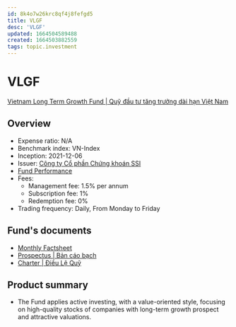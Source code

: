 ```yaml
---
id: 8k4o7w26krc8qf4j8fefgd5
title: VLGF
desc: 'VLGF'
updated: 1664504589488
created: 1664503882559
tags: topic.investment
---
```

# VLGF

[Vietnam Long Term Growth Fund | Quỹ đầu tư tăng trưởng dài hạn Việt Nam](https://www.ssi.com.vn/en/ssiam/fund-information-vlgf)

## Overview

- Expense ratio: N/A
- Benchmark index: VN-Index
- Inception: 2021-12-06
- Issuer: [Công ty Cổ phần Chứng khoán SSI](https://www.ssi.com.vn/)
- [Fund Performance](https://www.ssi.com.vn/en/ssiam/performance-VLGF)
- Fees:
    - Management fee: 1.5% per annum
    - Subscription fee: 1%
    - Redemption fee: 0%
- Trading frequency: Daily, From Monday to Friday

## Fund's documents

- [Monthly Factsheet](https://www.ssi.com.vn/upload/files/QuanLyQuy/Tai-lieu-quy/VLGF/SSI-VLGF%20Fund%20Factsheet%2031082022_EN%20SSIAM.pdf)
- [Prospectus | Bản cáo bạch](https://www.ssi.com.vn/upload/files/QuanLyQuy/VLGF-Fund%20Prospectus%2009052022.pdf)
- [Charter | Điều Lệ Quỹ](https://www.ssi.com.vn/en/ssiam/documents-and-forms?filter_fund=ASSETMANAGEMENT-TAILIEUQUYVLGF&filter_type=52)

## Product summary

- The Fund applies active investing, with a value-oriented style, focusing on high-quality stocks of companies with long-term growth prospect and attractive valuations.